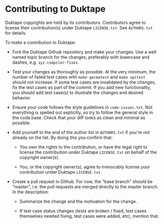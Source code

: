 Contributing to Duktape
=======================

Duktape copyrights are held by its contributors.  Contributors agree to
license their contribution(s) under Duktape `LICENSE.txt`.  See `AUTHORS.txt`
for details.

To make a contribution to Duktape:

* Fork the Duktape Github repository and make your changes.  Use a well named
  topic branch for the changes, preferably with lowercase and dashes, e.g.
  `xyz-compiler-fixes`.

* Test your changes as thoroughly as possible.  At the very minimum, the number
  of failed test cases with `make qecmatest` and `make apitest` should not
  increase.  If some test cases are invalidated by the changes, fix the test
  cases as part of the commit.  If you add new functionality, you should add
  test case(s) to illustrate the changes and desired behavior.

* Ensure your code follows the style guidelines in `code-issues.txt`.
  Not everything is spelled out explicitly, so try to follow the general
  style in the code base.  Check that your diff looks as clean and minimal
  as possible.

* Add yourself to the end of the author list in `AUTHORS.txt` if you're
  not already on the list.  By doing this you confirm that:

  - You own the rights to the contribution, or have the legal right to
    license the contribution under Duktape `LICENSE.txt` on behalf of
    the copyright owner(s).

  - You, or the copyright owner(s), agree to irrevocably license your
    contribution under Duktape `LICENSE.txt`.

* Create a pull request in Github.  For now, the "base branch" should be
  "master", i.e. the pull requests are merged directly to the master branch.
  In the description:

  - Summarize the change and the motivation for the change.

  - If test case status changes (tests are broken / fixed, test cases
    themselves needed fixing, test cases were added, etc), mention that.
